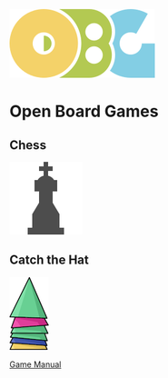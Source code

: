 ![](./logo_OBG.png)

# Open Board Games

## Chess

![](./Chess/logo_chess.png)

## Catch the Hat

![](./Catch_the_Hat/logo_catch_the_hat.png)

[Game Manual](./Catch_the_Hat/README_-_Catch_the_Hat.md)
